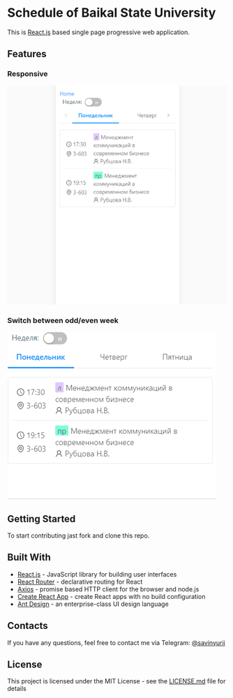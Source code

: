 # Schedule of Baikal State University

This is [React.js](https://reactjs.org) based single page progressive web application.

## Features

### Responsive

![Rotate example](docs/screenshots/rotate.gif)

### Switch between odd/even week

![Parity screenshot](docs/screenshots/parity.gif)

## Getting Started

To start contributing jast fork and clone this repo.

## Built With

* [React.js](https://github.com/facebook/react) - JavaScript library for building user interfaces
* [React Router](https://github.com/ReactTraining/react-router) - declarative routing for React
* [Axios](https://github.com/axios/axios) - promise based HTTP client for the browser and node.js
* [Create React App](https://github.com/facebook/create-react-app) - create React apps with no build configuration
* [Ant Design](https://github.com/ant-design/ant-design) - an enterprise-class UI design language


## Contacts

If you have any questions, feel free to contact me via Telegram: [@savinyurii](https://tele.click/savinyurii)

## License

This project is licensed under the MIT License - see the [LICENSE.md](LICENSE.md) file for details
